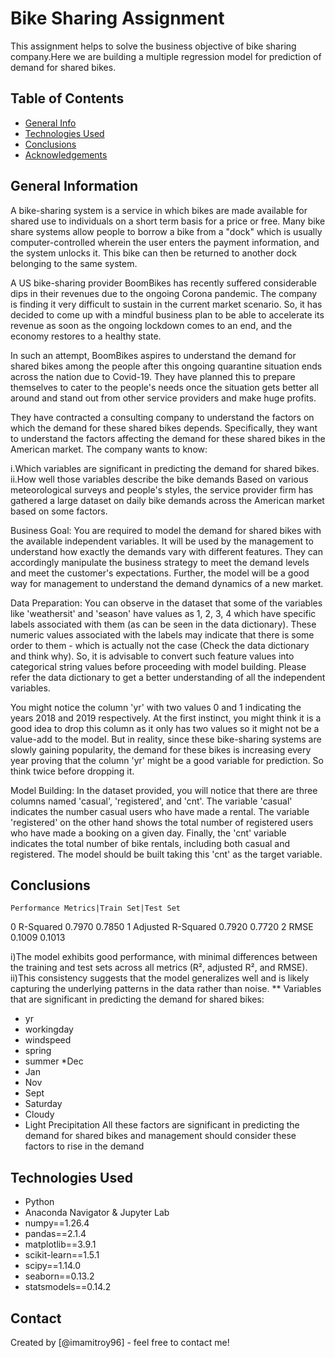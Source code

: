 # Bike Sharing Assignment
This assignment helps to solve the business objective of bike sharing company.Here we are building a multiple regression model for prediction of demand for shared bikes. 


## Table of Contents
* [General Info](#general-information)
* [Technologies Used](#technologies-used)
* [Conclusions](#conclusions)
* [Acknowledgements](#acknowledgements)



## General Information
A bike-sharing system is a service in which bikes are made available for shared use to individuals on a short term basis for a price or free. Many bike share systems allow people to borrow a bike from a "dock" which is usually computer-controlled wherein the user enters the payment information, and the system unlocks it. This bike can then be returned to another dock belonging to the same system.

A US bike-sharing provider BoomBikes has recently suffered considerable dips in their revenues due to the ongoing Corona pandemic. The company is finding it very difficult to sustain in the current market scenario. So, it has decided to come up with a mindful business plan to be able to accelerate its revenue as soon as the ongoing lockdown comes to an end, and the economy restores to a healthy state. 

In such an attempt, BoomBikes aspires to understand the demand for shared bikes among the people after this ongoing quarantine situation ends across the nation due to Covid-19. They have planned this to prepare themselves to cater to the people's needs once the situation gets better all around and stand out from other service providers and make huge profits.

They have contracted a consulting company to understand the factors on which the demand for these shared bikes depends. Specifically, they want to understand the factors affecting the demand for these shared bikes in the American market. The company wants to know:

i.Which variables are significant in predicting the demand for shared bikes.
ii.How well those variables describe the bike demands
Based on various meteorological surveys and people's styles, the service provider firm has gathered a large dataset on daily bike demands across the American market based on some factors. 

Business Goal:
You are required to model the demand for shared bikes with the available independent variables. It will be used by the management to understand how exactly the demands vary with different features. They can accordingly manipulate the business strategy to meet the demand levels and meet the customer's expectations. Further, the model will be a good way for management to understand the demand dynamics of a new market. 


Data Preparation:
You can observe in the dataset that some of the variables like 'weathersit' and 'season' have values as 1, 2, 3, 4 which have specific labels associated with them (as can be seen in the data dictionary). These numeric values associated with the labels may indicate that there is some order to them - which is actually not the case (Check the data dictionary and think why). So, it is advisable to convert such feature values into categorical string values before proceeding with model building. Please refer the data dictionary to get a better understanding of all the independent variables.
 
You might notice the column 'yr' with two values 0 and 1 indicating the years 2018 and 2019 respectively. At the first instinct, you might think it is a good idea to drop this column as it only has two values so it might not be a value-add to the model. But in reality, since these bike-sharing systems are slowly gaining popularity, the demand for these bikes is increasing every year proving that the column 'yr' might be a good variable for prediction. So think twice before dropping it. 
 

Model Building:
In the dataset provided, you will notice that there are three columns named 'casual', 'registered', and 'cnt'. The variable 'casual' indicates the number casual users who have made a rental. The variable 'registered' on the other hand shows the total number of registered users who have made a booking on a given day. Finally, the 'cnt' variable indicates the total number of bike rentals, including both casual and registered. The model should be built taking this 'cnt' as the target variable.


## Conclusions
    Performance Metrics|Train Set|Test Set
0	R-Squared            0.7970   0.7850
1	Adjusted R-Squared   0.7920   0.7720
2	RMSE                 0.1009   0.1013

i)The model exhibits good performance, with minimal differences between the training and test sets across all metrics (R², adjusted R², and RMSE).
ii)This consistency suggests that the model generalizes well and is likely capturing the underlying patterns in the data rather than noise.
** Variables that are significant in predicting the demand for shared bikes:
* yr
* workingday
* windspeed
* spring
* summer
*Dec
* Jan
* Nov
* Sept
* Saturday
* Cloudy
* Light Precipitation
All these factors are significant in predicting the demand for shared bikes and management should consider these factors to rise in the demand

## Technologies Used
* Python
* Anaconda Navigator & Jupyter Lab
* numpy==1.26.4
* pandas==2.1.4
* matplotlib==3.9.1
* scikit-learn==1.5.1
* scipy==1.14.0
* seaborn==0.13.2
* statsmodels==0.14.2


## Contact
Created by [@imamitroy96] - feel free to contact me!


<!-- Optional -->
<!-- ## License -->
<!-- This project is open source and available under the [... License](). -->
